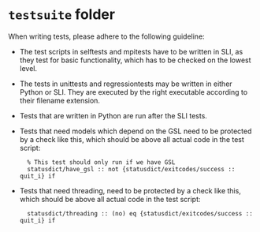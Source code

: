 # `testsuite` folder 

When writing tests, please adhere to the following guideline:

* The test scripts in selftests and mpitests have to be written in SLI, as they
  test for basic functionality, which has to be checked on the lowest level.
* The tests in unittests and regressiontests may be written in either Python or
  SLI. They are executed by the right executable according to their filename extension.
* Tests that are written in Python are run after the SLI tests.
* Tests that need models which depend on the GSL need to be protected by a check
  like this, which should be above all actual code in the test script:

        % This test should only run if we have GSL
        statusdict/have_gsl :: not {statusdict/exitcodes/success :: quit_i} if

* Tests that need threading, need to be protected by a check like this, which
  should be above all actual code in the test script:

        statusdict/threading :: (no) eq {statusdict/exitcodes/success :: quit_i} if

